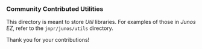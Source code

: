 ### Community Contributed Utilities

This directory is meant to store _Util_ libraries.  For examples of those in _Junos EZ_, refer to the `jnpr/junos/utils` directory.

Thank you for your contributions!

